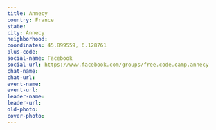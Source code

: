 ```yaml
---
title: Annecy
country: France
state: 
city: Annecy
neighborhood: 
coordinates: 45.899559, 6.128761
plus-code:
social-name: Facebook
social-url: https://www.facebook.com/groups/free.code.camp.annecy
chat-name:
chat-url:
event-name:
event-url:
leader-name:
leader-url:
old-photo: 
cover-photo:
---
```


